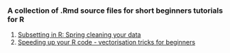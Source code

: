 ### A collection of .Rmd source files for short beginners tutorials for R

1. [Subsetting in R: Spring cleaning your data](http://rpubs.com/daspringate/subsetting)
2. [Speeding up your R code - vectorisation tricks for beginners](http://rpubs.com/daspringate/vectorisation)




